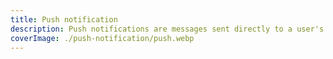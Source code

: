 ```yaml
---
title: Push notification
description: Push notifications are messages sent directly to a user's device, keeping them informed and engaged with real-time updates. Essential for improving user interaction and retention in web and mobile applications.
coverImage: ./push-notification/push.webp
---
```

